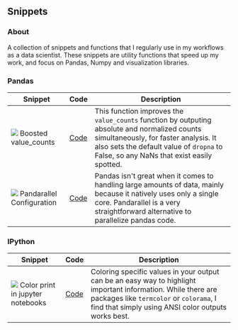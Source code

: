 ## Snippets


### About
A collection of snippets and functions that I regularly use in my workflows as a data scientist. These snippets are utility functions that speed up my work, and focus on Pandas, Numpy and visualization libraries.


### Pandas
| Snippet  | Code | Description |
| ------------- | ------------- | ------------ |
| ![](https://img.shields.io/badge/NEW-success/?style=flat-square) Boosted value_counts | [Code](./pandas/boosted_value_counts.ipynb)| This function improves the `value_counts` function by outputing absolute and normalized counts simultaneously, for faster analysis. It also sets the default value of `dropna` to False, so any NaNs that exist easily spotted.|
| ![](https://img.shields.io/badge/NEW-success/?style=flat-square) Pandarallel Configuration| [Code](./pandas/pandarallel_config.ipynb)| Pandas isn't great when it comes to handling large amounts of data, mainly because it natively uses only a single core. Pandarallel is a very straightforward alternative to parallelize pandas code. |



### IPython
| Snippet  | Code | Description |
| ------------- | ------------- | ------------ |
| ![](https://img.shields.io/badge/NEW-success/?style=flat-square) Color print in jupyter notebooks | [Code](./ipython/color_print.ipynb)| Coloring specific values in your output can be an easy way to highlight important information. While there are packages like `termcolor` or `colorama`, I find that simply using ANSI color outputs works best.|
